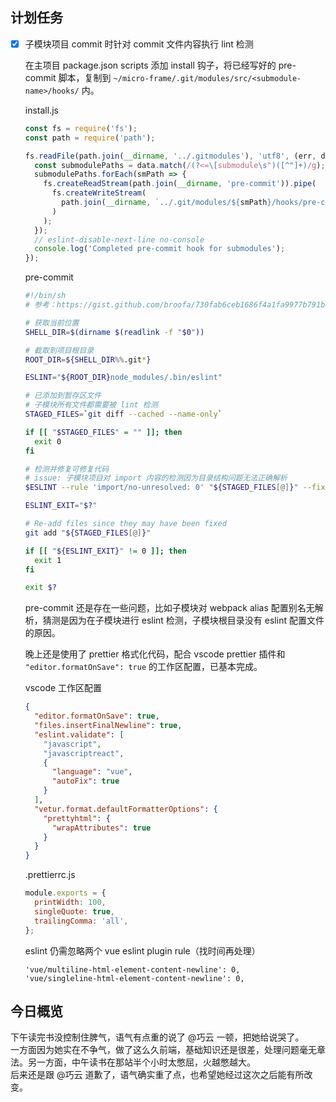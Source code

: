 ## 计划任务

- [x] 子模块项目 commit 时针对 commit 文件内容执行 lint 检测

  在主项目 package.json scripts 添加 install 钩子，将已经写好的 pre-commit 脚本，复制到 `~/micro-frame/.git/modules/src/<submodule-name>/hooks/` 内。

  install.js

  ```js
  const fs = require('fs');
  const path = require('path');

  fs.readFile(path.join(__dirname, '../.gitmodules'), 'utf8', (err, data) => {
    const submodulePaths = data.match(/(?<=\[submodule\s")([^"]+)/g);
    submodulePaths.forEach(smPath => {
      fs.createReadStream(path.join(__dirname, 'pre-commit')).pipe(
        fs.createWriteStream(
          path.join(__dirname, `../.git/modules/${smPath}/hooks/pre-commit`)
        )
      );
    });
    // eslint-disable-next-line no-console
    console.log('Completed pre-commit hook for submodules');
  });
  ```

  pre-commit

  ```bash
  #!/bin/sh
  # 参考：https://gist.github.com/broofa/730fab6ceb1686f4a1fa9977b791b1b5

  # 获取当前位置
  SHELL_DIR=$(dirname $(readlink -f "$0"))

  # 截取到项目根目录
  ROOT_DIR=${SHELL_DIR%%.git*}

  ESLINT="${ROOT_DIR}node_modules/.bin/eslint"

  # 已添加到暂存区文件
  # 子模块所有文件都需要被 lint 检测
  STAGED_FILES=`git diff --cached --name-only`

  if [[ "$STAGED_FILES" = "" ]]; then
    exit 0
  fi

  # 检测并修复可修复代码
  # issue: 子模块项目对 import 内容的检测因为目录结构问题无法正确解析
  $ESLINT --rule 'import/no-unresolved: 0' "${STAGED_FILES[@]}" --fix

  ESLINT_EXIT="$?"

  # Re-add files since they may have been fixed
  git add "${STAGED_FILES[@]}"

  if [[ "${ESLINT_EXIT}" != 0 ]]; then
    exit 1
  fi

  exit $?
  ```

  pre-commit 还是存在一些问题，比如子模块对 webpack alias 配置别名无解析，猜测是因为在子模块进行 eslint 检测，子模块根目录没有 eslint 配置文件的原因。

  晚上还是使用了 prettier 格式化代码，配合 vscode prettier 插件和 `"editor.formatOnSave": true` 的工作区配置，已基本完成。

  vscode 工作区配置

  ```json
  {
    "editor.formatOnSave": true,
    "files.insertFinalNewline": true,
    "eslint.validate": [
      "javascript",
      "javascriptreact",
      {
        "language": "vue",
        "autoFix": true
      }
    ],
    "vetur.format.defaultFormatterOptions": {
      "prettyhtml": {
        "wrapAttributes": true
      }
    }
  }
  ```

  .prettierrc.js

  ```js
  module.exports = {
    printWidth: 100,
    singleQuote: true,
    trailingComma: 'all',
  };
  ```

  eslint 仍需忽略两个 vue eslint plugin rule（找时间再处理）

  ```
  'vue/multiline-html-element-content-newline': 0,
  'vue/singleline-html-element-content-newline': 0,
  ```

## 今日概览

下午读完书没控制住脾气，语气有点重的说了 @巧云 一顿，把她给说哭了。  
一方面因为她实在不争气，做了这么久前端，基础知识还是很差，处理问题毫无章法。另一方面，中午读书在那站半个小时太憋屈，火越憋越大。  
后来还是跟 @巧云 道歉了，语气确实重了点，也希望她经过这次之后能有所改变。
